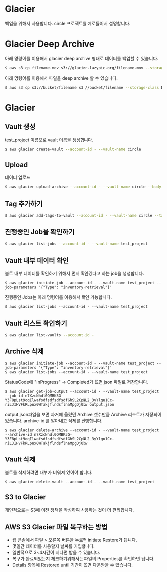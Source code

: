 # Glacier

백업을 위해서 사용합니다. circle 프로젝트를 예로들어서 설명합니다.

# Glacier Deep Archive
아래 명령어를 이용해서 glacier deep archive 형태로 데이터를 백업할 수 있습니다.

```bash
$ aws s3 cp filename.mov s3://glacier.lazypic.org/filename.mov --storage-class DEEP_ARCHIVE
```

아래 명령어를 이용해서 파일을 deep archive 할 수 있습니다.
```bash
$ aws s3 cp s3://bucket/filename s3://bucket/filename --storage-class DEEP_ARCHIVE
```

# Glacier

## Vault 생성
test_project 이름으로 vault 이름을 생성합니다.

```bash
$ aws glacier create-vault --account-id - --vault-name circle
```

## Upload
데이터 업로드
```bash
$ aws glacier upload-archive --account-id - --vault-name circle --body circle.zip
```

## Tag 추가하기
```bash
$ aws glacier add-tags-to-vault --account-id - --vault-name circle --tags project=circle,date=2019.03.07
```

## 진행중인 Job을 확인하기

```bash
$ aws glacier list-jobs --account-id - --vault-name test_project
```

## Vault 내부 데이터 확인
볼트 내부 데이터를 확인하기 위해서 먼저 확인겠다고 하는 job을 생성합니다.

```
$ aws glacier initiate-job --account-id - --vault-name test_project --job-parameters '{"Type": "inventory-retrieval"}'
```

진행중인 Jobs는 아래 명령어를 이용해서 확인 가능합니다.
```
$ aws glacier list-jobs --account-id - --vault-name test_project
```

## Vault 리스트 확인하기

```bash
$ aws glacier list-vaults --account-id -
```

## Archive 삭제
```
$ aws glacier initiate-job --account-id - --vault-name test_project --job-parameters '{"Type": "inventory-retrieval"}'
$ aws glacier list-jobs --account-id - --vault-name test_project
```

StatusCode에 "InProgress" -> Completed가 뜨면 json 파일로 저장합니다.

```
$ aws glacier get-job-output --account-id - --vault-name test_project --job-id n7XzcNhdl0QMBK3G-Y3F8pLst9oqIlwafsdfsdfsdfsdfGhSL2CpNL2_3yYlgu1Cc-riLJIHVFkRLpnx0WTakjflndsflnaMpgDj0kw output.json
```

output.json파일을 보면 과거에 올렸던 Archive 갯수만큼 Archive 리스트가 저장되어 있습니다. archive-id 를 알아내고 삭제를 진행합니다.

```
$ aws glacier delete-archive --account-id - --vault-name test_project --archive-id n7XzcNhdl0QMBK3G-Y3F8pLst9oqIlwafsdfsdfsdfsdfGhSL2CpNL2_3yYlgu1Cc-riLJIHVFkRLpnx0WTakjflndsflnaMpgDj0kw
```

## Vault 삭제
볼트를 삭제하려면 내부가 비워져 있어야 합니다.
```
$ aws glacier delete-vault --account-id - --vault-name test_project
```

## S3 to Glacier
개인적으로는 S3에 이전 정책을 작성하여 사용하는 것이 더 편리합니다.

## AWS S3 Glacier 파일 복구하는 방법
- 웹 콘솔에서 파일 > 오른쪽 버튼을 누르면 initiate Restore가 뜹니다.
- 몇일간 데이터를 사용할지 날짜를 기입합니다.
- 일반적으로 3~4시간이 지나면 받을 수 있습니다.
- 복구가 완료되었는지 체크하기위해서는 파일의 Properties를 확인하면 됩니다.
- Details 항목에 Restored until 기간이 뜨면 다운받을 수 있습니다.

